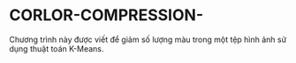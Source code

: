 # CORLOR-COMPRESSION-
Chương trình này được viết để giảm số lượng màu trong một tệp hình ảnh sử dụng thuật toán K-Means. 
